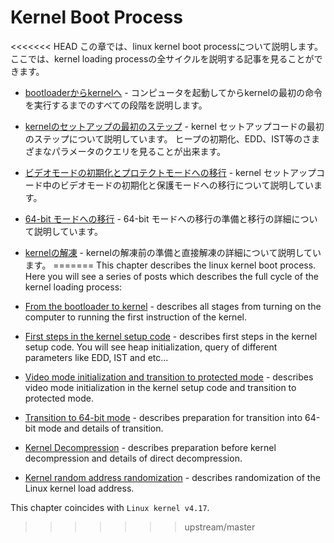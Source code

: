 # Kernel Boot Process

<<<<<<< HEAD
この章では、linux kernel boot processについて説明します。
ここでは、kernel loading processの全サイクルを説明する記事を見ることができます。

* [bootloaderからkernelへ](linux-bootstrap-1.md) -
コンピュータを起動してからkernelの最初の命令を実行するまでのすべての段階を説明します。
* [kernelのセットアップの最初のステップ](linux-bootstrap-2.md) -
kernel セットアップコードの最初のステップについて説明しています。 ヒープの初期化、EDD、IST等のさまざまなパラメータのクエリを見ることが出来ます。
* [ビデオモードの初期化とプロテクトモードへの移行](linux-bootstrap-3.md) -
kernel セットアップコード中のビデオモードの初期化と保護モードへの移行について説明しています。
* [64-bit モードへの移行](linux-bootstrap-4.md) -
64-bit モードへの移行の準備と移行の詳細について説明しています。
* [kernelの解凍](linux-bootstrap-5.md) -
kernelの解凍前の準備と直接解凍の詳細について説明しています。
=======
This chapter describes the linux kernel boot process. Here you will see a series of posts which describes the full cycle of the kernel loading process:

* [From the bootloader to kernel](linux-bootstrap-1.md) - describes all stages from turning on the computer to running the first instruction of the kernel.
* [First steps in the kernel setup code](linux-bootstrap-2.md) - describes first steps in the kernel setup code. You will see heap initialization, query of different parameters like EDD, IST and etc...
* [Video mode initialization and transition to protected mode](linux-bootstrap-3.md) - describes video mode initialization in the kernel setup code and transition to protected mode.
* [Transition to 64-bit mode](linux-bootstrap-4.md) - describes preparation for transition into 64-bit mode and details of transition.
* [Kernel Decompression](linux-bootstrap-5.md) - describes preparation before kernel decompression and details of direct decompression.
* [Kernel random address randomization](linux-bootstrap-6.md) - describes randomization of the Linux kernel load address.

This chapter coincides with `Linux kernel v4.17`.
>>>>>>> upstream/master

